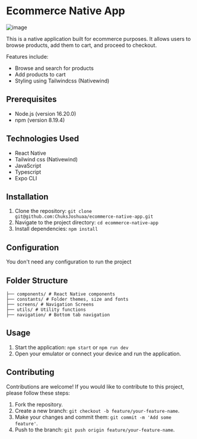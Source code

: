 # Ecommerce Native App

<img src="https://res.cloudinary.com/chuksmbanaso/image/upload/v1695815807/Screenshot_1695814976_djd8xy.png" title="Image" alt="image">

This is a native application built for ecommerce purposes. It allows users to browse products, add them to cart, and proceed to checkout.

Features include:

- Browse and search for products
- Add products to cart
- Styling using Tailwindcss (Nativewind)

## Prerequisites

- Node.js (version 16.20.0)
- npm (version 8.19.4)

## Technologies Used

- React Native
- Tailwind css (Nativewind)
- JavaScript
- Typescript
- Expo CLI

## Installation

1. Clone the repository: `git clone git@github.com:ChuksJoshuaa/ecommerce-native-app.git`
2. Navigate to the project directory: `cd ecommerce-native-app`
3. Install dependencies: `npm install`

## Configuration

You don't need any configuration to run the project

## Folder Structure

```
├── components/ # React Native components
├── constants/ # Folder themes, size and fonts
├── screens/ # Navigation Screens
├── utils/ # Utility functions
├── navigation/ # Bottom tab navigation

```

## Usage

1. Start the application: `npm start` or `npm run dev`
2. Open your emulator or connect your device and run the application.

## Contributing

Contributions are welcome! If you would like to contribute to this project, please follow these steps:

1. Fork the repository.
2. Create a new branch: `git checkout -b feature/your-feature-name`.
3. Make your changes and commit them: `git commit -m 'Add some feature'`.
4. Push to the branch: `git push origin feature/your-feature-name`.
